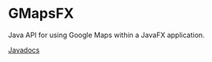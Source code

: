 GMapsFX
=======

Java API for using Google Maps within a JavaFX application.

[Javadocs](https://rterp.github.com/rterp/GMapsFX/apidocs/index.html)
